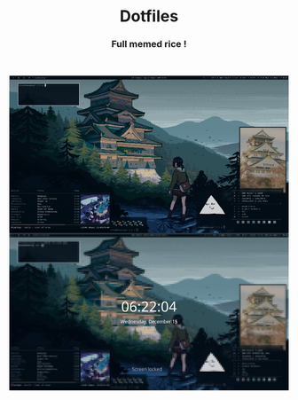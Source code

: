 <h1 align="center"> Dotfiles </h1>
<h3 align="center"> Full memed rice ! </h3>

<br>

<p align="center"> <img src="screen.png" width="1000"/> </p>
